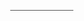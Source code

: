 
<html>
<head>
<meta name="viewport" content="width=device-width, initial-scale=1">






  <title>Bootstrap 5 Example</title>
  <meta charset="utf-8">
  <meta name="viewport" content="width=device-width, initial-scale=1">
  <link href="https://cdn.jsdelivr.net/npm/bootstrap@5.3.3/dist/css/bootstrap.min.css" rel="stylesheet">
  <script src="https://cdn.jsdelivr.net/npm/bootstrap@5.3.3/dist/js/bootstrap.bundle.min.js"></script>





<style>



* {box-sizing: border-box}

body, html {
  height: 100%;
 margin: 0;
  font-family: Arial;

}

.tabla {
  background-color: #555;
  color: white;
  float: left;
  border: none;
  outline: none;
  cursor: pointer;
  padding: 0.1px 0.1px;
  font-size: 20px;
  width: 25%;
}

.tabla:hover {
  background-color: #777;
}

.contenido {
  color: white;
  display: none;
  padding: 1px 1px;
  height: 105%;
}


#Inicio {background-color: black;}
#News {background-color: black;}
#otro {background-color: black;}
#About {background-color: black;}
#Especial {background-color: black;}













.bg-image {
  /* Full height */
  height: 100%; 
  
  /* Center and scale the image nicely */
  background-position: center;
  background-repeat: no-repeat;
  background-size: cover;
}

/* Images used */
.img1 { background-image: url("https://i.pinimg.com/736x/fe/b8/2d/feb82d3d0dccb51e13414c539652f282.jpg"); }
.img2 { background-image: url("https://i.pinimg.com/736x/58/34/a8/5834a8af5844d0c6075f0aff65959d56.jpg"); }
.img3 { background-image: url("https://i.pinimg.com/736x/90/5c/f8/905cf8adc890477aea2447bef5168f1e.jpg"); }
.img4 { background-image: url("https://i.pinimg.com/736x/88/4d/25/884d25218b66bf5756f408aa3103202c.jpg"); }
.img5 { background-image: url("https://i.pinimg.com/736x/eb/15/db/eb15db04a5343837dca538694f4df136.jpg"); }
.img6 { background-image: url("https://i.pinimg.com/736x/6e/db/4a/6edb4a1d2354b50cb9789c824ce82be0.jpg"); }

/* Position text in the middle of the page/image */
.bg-text {
  background-color: rgb(0,0,0); /* Fallback color */
  background-color: rgba(0,0,0, 0.4); /* Black w/opacity/see-through */
  color: white;
  font-weight: bold;
  font-size: 80px;
  border: 10px solid #f1f1f1;
  position: fixed;
  top: 50%;
  left: 50%;
  transform: translate(-50%, -50%);
  z-index: 1;
  width: 400px;
  padding: 10px;
  text-align: center;
}


.imgine{
   height: 100%; 
     width: 100%;

}












/* From Uiverse.io by JaydipPrajapati1910 */ 
.Comenzar {
  width: 180px;
  height: 50px;
  border-radius: 5px;
  border: none;
  transition: all 0.5s ease-in-out;
  font-size: 20px;
  font-family: Verdana, Geneva, Tahoma, sans-serif;
  font-weight: 600;
  display: flex;
  align-items: center;
  background: #040f16;
  color: #f5f5f5;
}

.Comenzar:hover {
  box-shadow: 0 0 20px 0px #2e2e2e3a;
}

.Comenzar .iconico {
  position: absolute;
  height: 40px;
  width: 70px;
  display: flex;
  justify-content: center;
  align-items: center;
  transition: all 0.5s;
}

.Comenzar .textCo {
  transform: translateX(55px);
}

.Comenzar:hover .iconico {
  width: 175px;
}

.Comenzar:hover .textCo {
  transition: all 0.5s;
  opacity: 0;
}

.Comenzar:focus {
  outline: none;
}

.Comenzar:active .iconico {
  transform: scale(0.85);
}












/* From Uiverse.io by Z4drus */ 
.button-containering {
  display: flex;
  justify-content: center;
  margin: 20px;
}

.button-3d {
  -webkit-appearance: none;
  appearance: none;
  position: relative;
  border-width: 0;
  padding: 0 8px;
  min-width: 4em;
  min-height: 4em;
  box-sizing: border-box;
  background: transparent;
  font: inherit;
  cursor: pointer;
  margin: 10px;
  border-radius: 20px;
}

.button-top {
  display: flex;
  align-items: center;
  justify-content: center;
  position: relative;
  z-index: 2;
  padding: 8px 16px;
  transform: translateY(0);
  color: #fff;
  background-image: linear-gradient(145deg, #6a11cb, #2575fc);
  text-shadow: 0 -1px rgba(0, 0, 0, 0.25);
  border-radius: 20px;
  transition: transform 0.3s, border-radius 0.3s, background 10s;
}

.button-3d:active .button-top {
  border-radius: 10px 10px 8px 8px / 8px;
  transform: translateY(2px);
  background-image: linear-gradient(145deg, #2575fc, #6a11cb);
}

.button-bottom {
  position: absolute;
  z-index: 1;
  bottom: 4px;
  left: 4px;
  border-radius: 20px;
  padding-top: 6px;
  width: calc(100% - 8px);
  height: calc(100% - 10px);
  background-image: linear-gradient(145deg, #2575fc, #6a11cb);
  box-shadow: 0px 2px 3px 0px rgba(0, 0, 0, 0.5);
  transition: border-radius 0.2s, padding-top 0.2s;
}

.button-base {
  position: absolute;
  z-index: 0;
  top: 4px;
  left: 0;
  border-radius: 20px;
  width: 100%;
  height: calc(100% - 4px);
  background-color: rgba(0, 0, 0, 0.15);
  box-shadow: 0 1px 1px 0 rgba(255, 255, 255, 0.75),
    inset 0 2px 2px rgba(0, 0, 0, 0.25);
  transition: border-radius 0.2s, padding-top 0.2s;
}

.button-3d:active .button-bottom {
  border-radius: 10px 10px 8px 8px / 8px;
  padding-top: 0;
}

.button-3d:active .button-base {
  border-radius: 10px 10px 8px 8px / 8px;
}

















.Analisis {
  overflow: hidden;
  border-radius: 0.5rem;
  max-width: 300px;
  background-color: #fff;
  color: #212121;
}

.imagene {
  height: 8rem;
  width: 100%;
  object-fit: cover;
  background-color: rgb(204, 0, 255);
  background-image: linear-gradient(to right, rgb(255, 174, 0), rgb(204, 0, 255));
}

.info {
  padding: 1rem;
  text-align: center;
}

.text-1 {
  font-size: 0.875rem;
  line-height: 1.25rem;
  font-weight: 600;
  letter-spacing: 0.1em;
  text-transform: uppercase;
}

.text-2 {
  margin-top: 1rem;
  font-weight: 900;
  text-transform: uppercase;
}

.text-2 span:first-child {
  font-size: 2.25rem;
  line-height: 2.5rem;
  font-weight: 900;
}

.text-2 span:last-child {
  margin-top: 0.5rem;
  display: block;
  font-size: 0.875rem;
  line-height: 1.25rem;
}

.action {
  margin-top: 1rem;
  display: inline-block;
  width: 100%;
  background-color: rgb(0, 0, 0);
  padding-top: 1rem;
  padding-bottom: 1rem;
  border-radius: 4px;
  font-size: 0.875rem;
  line-height: 1.25rem;
  font-weight: 700;
  letter-spacing: 0.1em;
  text-transform: uppercase;
  color: rgba(255, 255, 255, 1);
  text-decoration: none;
}

.sin {
  margin-top: 1rem;
  font-size: 0.75rem;
  line-height: 1rem;
  font-weight: 500;
  text-transform: uppercase;
  color: rgba(156, 163, 175, 1);
}




















/* From Uiverse.io by adamgiebl */ 
.Img {
  font-family: inherit;
  font-size: 20px;
  background: royalblue;
  color: white;
  padding: 0.7em 1em;
  padding-left: 0.9em;
  display: flex;
  align-items: center;
  border: none;
  border-radius: 16px;
  overflow: hidden;
  transition: all 0.2s;
  cursor: pointer;
}

.Img span {
  display: block;
  margin-left: 0.3em;
  transition: all 0.3s ease-in-out;
}

.Img svg {
  display: block;
  transform-origin: center center;
  transition: transform 0.3s ease-in-out;
}

.Img:hover .svg-wrapper {
  animation: fly-1 0.6s ease-in-out infinite alternate;
}

.Img:hover svg {
  transform: translateX(1.2em) rotate(45deg) scale(1.1);
}

.Img:hover span {
  transform: translateX(5em);
}

.Img:active {
  transform: scale(0.95);
}

@keyframes fly-1 {
  from {
    transform: translateY(0.1em);
  }

  to {
    transform: translateY(-0.1em);
  }
}












body {
  font-family: Verdana, sans-serif;
  margin: 0;
}

* {
  box-sizing: border-box;
}

.row > .column {
  padding: 0 8px;
}

.row:after {
  content: "";
  display: table;
  clear: both;
}

.column {
  float: left;
  width: 25%;
}

/* The Modal (background) */
.modal {
  display: none;
  position: fixed;
  z-index: 1;
  padding-top: 100px;
  left: 0;
  top: 0;
  width: 100%;
  height: 100%;
  overflow: auto;
  background-color: black;
}

/* Modal Content */
.modal-content {
  position: relative;
  background-color: #fefefe;
  margin: auto;
  padding: 0;
  width: 90%;
  max-width: 1200px;
}

/* The Close Button */
.close {
  color: white;
  position: absolute;
  top: 10px;
  right: 25px;
  font-size: 35px;
  font-weight: bold;
}

.close:hover,
.close:focus {
  color: #999;
  text-decoration: none;
  cursor: pointer;
}

.mySlides {
  display: none;
}

.cursor {
  cursor: pointer;
}

/* Next & previous buttons */
.prev,
.next {
  cursor: pointer;
  position: absolute;
  top: 50%;
  width: auto;
  padding: 16px;
  margin-top: -50px;
  color: white;
  font-weight: bold;
  font-size: 20px;
  transition: 0.6s ease;
  border-radius: 0 3px 3px 0;
  user-select: none;
  -webkit-user-select: none;
}

/* Position the "next button" to the right */
.next {
  right: 0;
  border-radius: 3px 0 0 3px;
}

/* On hover, add a black background color with a little bit see-through */
.prev:hover,
.next:hover {
  background-color: rgba(0, 0, 0, 0.8);
}

/* Number text (1/3 etc) */
.numbertext {
  color: #f2f2f2;
  font-size: 12px;
  padding: 8px 12px;
  position: absolute;
  top: 0;
}

img {
  margin-bottom: -4px;
}

.caption-container {
  text-align: center;
  background-color: black;
  padding: 2px 16px;
  color: white;
}

.demo {
  opacity: 0.6;
}

.active,
.demo:hover {
  opacity: 1;
}

img.hover-shadow {
  transition: 0.3s;
}

.hover-shadow:hover {
  box-shadow: 0 4px 8px 0 rgba(0, 0, 0, 0.2), 0 6px 20px 0 rgba(0, 0, 0, 0.19);
}



</style>
</head>
<body>





<button class="tabla" onclick="openPage('About', this,)"></button>













<div id="Inicio" class="contenido">


<div><img class="imgine" src="https://i.pinimg.com/736x/fe/b8/2d/feb82d3d0dccb51e13414c539652f282.jpg"></div>
<div><img class="imgine" src="https://i.pinimg.com/736x/58/34/a8/5834a8af5844d0c6075f0aff65959d56.jpg"></div>
<div><img class="imgine" src="https://i.pinimg.com/736x/90/5c/f8/905cf8adc890477aea2447bef5168f1e.jpg"></div>
<div><img class="imgine" src="https://i.pinimg.com/736x/88/4d/25/884d25218b66bf5756f408aa3103202c.jpg"></div>
<div><img class="imgine" src="https://i.pinimg.com/736x/eb/15/db/eb15db04a5343837dca538694f4df136.jpg"></div>
<div><img class="imgine" src="https://i.pinimg.com/736x/6e/db/4a/6edb4a1d2354b50cb9789c824ce82be0.jpg"></div>
<div class="bg-text">

 Equipo 1

<br>





<center>
<button class="Comenzar" onclick="openPage('News', this,)">
    <span class="iconico">
        <svg xmlns="http://www.w3.org/2000/svg" width="20" height="24" fill="currentColor" class="bi bi-airplane-fill" viewBox="0 0 16 16">
  <path d="M6.428 1.151C6.708.591 7.213 0 8 0s1.292.592 1.572 1.151C9.861 1.73 10 2.431 10 3v3.691l5.17 2.585a1.5 1.5 0 0 1 .83 1.342V12a.5.5 0 0 1-.582.493l-5.507-.918-.375 2.253 1.318 1.318A.5.5 0 0 1 10.5 16h-5a.5.5 0 0 1-.354-.854l1.319-1.318-.376-2.253-5.507.918A.5.5 0 0 1 0 12v-1.382a1.5 1.5 0 0 1 .83-1.342L6 6.691V3c0-.568.14-1.271.428-1.849Z"></path>
</svg>
    </span>
    <span class="textCo">Comenzar</span>
</button></center>
</div>

  
</div>







<div id="News" class="contenido">









<div class="container-fluid p-5 bg-primary text-white text-center">
  <h1>ANÁLISIS DE MODOS Y EFECTOS DE FALLAS</h1>
 
</div>
  
<div class="container mt-5">
  <div class="row">
    <div class="col-sm-4">
 
<div class="Analisis">
  <div class="imagene"><img src="https://i.pinimg.com/736x/86/d6/5c/86d65c162a1de465fbb1ae388182a9fd.jpg" alt="Gi" width="300" height="128"></div>
  <div class="info">
    <p class="text-1">
      Analisis
    </p>

   <div class="text-2">

  <span>El análisis de modos y efectos de fallas (FMEA, por sus siglas en inglés) es una herramienta estructurada que permite identificar, analizar y priorizar posibles problemas en un sistema, proceso, diseño, producto o servicio. Su principal objetivo es anticipar fallas antes de que ocurran, mejorando así la confiabilidad, seguridad y calidad</span>
    </div>
    
  <p class="sin">
    
  </p>
  </div>
</div>


   </div>
    <div class="col-sm-4">

<div class="Analisis">
  <div class="imagene"><img src="https://i.pinimg.com/736x/31/70/9d/31709d6b373cf4ef9d53a6461b4152be.jpg" alt="Gi" width="300" height="128"></div>
  <div class="info">
    <p class="text-1">
      Modo de Fallas
    </p>

   <div class="text-2">

  <span>Esto se refiere a las maneras específicas en que un sistema o componente podría fallar. En otras palabras, ¿qué podría salir mal?
</span>
    </div>
    
   <p class="sin">
      Offer valid until 29th April, 2023 *
    </p>
  </div>
</div>
    </div>


  <div class="col-sm-4">
<div class="Analisis">
  <div class="imagene"><img src="https://i.pinimg.com/736x/9b/e5/65/9be565cb56b49790d256d28d98140818.jpg" alt="Gi" width="300" height="128"></div>
  <div class="info">
    <p class="text-1">
      Efectos de la falla
    </p>

   <div class="text-2">

  <span>Aquí se describe el impacto que tendría la falla si llegara a ocurrir. ¿Qué consecuencias habría?

</span>
    </div>
    
   <p class="sin">
   
   </p>
  </div>
</div>
    </div>



</div>


 


<div class="container mt-5">
  <div class="row"> 
    <div class="col-sm-4">

<div class="Analisis">
  <div class="imagene"><img src="https://i.pinimg.com/originals/07/85/e7/0785e7dae354aba21aff4c3752166011.gif" alt="Gi" width="300" height="128"></div>
  <div class="info">
    <p class="text-1">
      Causa de Falla
    </p>

   <div class="text-2">

  <span>Se identifican las razones o condiciones que podrían provocar la falla. ¿Por qué sucedería?

</span>
    </div>
    
   <p class="sin">
    
  </p>
  </div>
</div>
    </div>
<br>






  <div class="col-sm-4">

<div class="Analisis">
  <div class="imagene"><img src="https://i.pinimg.com/736x/16/d7/74/16d774f401e0aa9d589831764b3be204.jpg" alt="Gi" width="300" height="128"></div>
  <div class="info">
    <p class="text-1">
      Severidad (S)
    </p>

   <div class="text-2">

  <span> Evalúa qué tan grave sería el efecto de la falla en caso de que ocurra. Se usa una escala, generalmente de 1 (efecto menor) a 10 (efecto crítico).


</span>
    </div>
    
   <p class="sin">
      
   </p>
  </div>
</div>
    </div>








 <div class="col-sm-4">

<div class="Analisis">
  <div class="imagene"><img src="https://i.pinimg.com/736x/ab/e1/f3/abe1f3b238cb9f68017105f2b4a50bba.jpg" alt="Gi" width="300" height="128"></div>
  <div class="info">
    <p class="text-1">
      Ocurrencia (O)
    </p>

   <div class="text-2">

   <span> Estima con qué frecuencia podría suceder la falla. También se utiliza una escala de 1 (muy improbable) a 10 (muy probable).



</span>
    </div>
    
   <p class="sin">
    
  </p>
  </div>
</div>
    </div>





</div>
</div>






<div class="button-containering">
  <button class="button-3d" onclick="openPage('Inicio', this,)" id="defaultOpen">
    <div class="button-top">
      <span class="material-icons">❮</span>
    </div>
    <div class="button-bottom"></div>
    <div class="button-base"></div>
  </button>
  <button class="button-3d" onclick="openPage('otro', this,)">
    <div class="button-top">
      <span class="material-icons">❯</span>
    </div>
    <div class="button-bottom"></div>
    <div class="button-base"></div>
  </button>
</div>




</div>
</div>










<div id="otro" class="contenido">







<div class="container-fluid p-5 bg-danger text-white text-center">
  <h1>Elementos del PFEMDA</h1>
   
</div>
  
<div class="container mt-5">
  <div class="row">
    <div class="col-sm-4">
      <h3>Proceso</h3>


   <p>Se examina el sistema o proceso completo, identificando las partes críticas y cómo estas interactúan entre sí. El objetivo es entender dónde podrían surgir problemas.
</p>

  







   </div>
    <div class="col-sm-4">
      <h3>Fallas</h3>
      <p>Se identifican los errores o problemas potenciales que podrían aparecer en el sistema o proceso. Esto incluye cualquier punto débil que podría generar un fallo.
</p>
    







   </div>
    <div class="col-sm-4">
      <h3>Efectos</h3>        
      <p>Se analizan las consecuencias de las fallas, tanto en el sistema como en los usuarios, clientes o procesos relacionados. ¿Qué impacto tendría la falla si ocurre?</p>













   </div>
<div class="col-sm-4">
      <h3>Modo</h3>
      <p>Se describen las maneras específicas en que las fallas podrían manifestarse. Esto responde a la pregunta: ¿cómo podría fallar?
</p>
      
   </div>
<div class="col-sm-4">
      <h3>Diagnostico</h3>
      <p>A diferencia del AMEF, el PFEMDA pone énfasis en las estrategias para detectar y diagnosticar fallas rápidamente. Esto incluye herramientas, métodos y procedimientos para minimizar el impacto de los problemas.

</p>
      
   </div>
    <div class="col-sm-4">
      <h3>Analisis</h3>
      <p>Al igual que en el AMEF, las fallas se priorizan con base en su gravedad, frecuencia y facilidad de detección. Esto permite decidir qué problemas deben abordarse primero, ya sea mediante medidas preventivas o correctivas.

</p>
      
   </div>



  </div>
</div>










<div class="button-containering">
  <button class="button-3d" onclick="openPage('News', this,)" id="defaultOpen">
    <div class="button-top">
      <span class="material-icons">❮</span>
    </div>
    <div class="button-bottom"></div>
    <div class="button-base"></div>
  </button>
  <button class="button-3d" onclick="openPage('About', this,)">
    <div class="button-top">
      <span class="material-icons">❯</span>
    </div>
    <div class="button-bottom"></div>
    <div class="button-base"></div>
  </button>
</div>



</div>




<div id="About" class="contenido">

<div class="container-fluid p-5 bg-info text-white text-center">
  <h1>Control Estadistico De Proceso</h1>
</div>
  
<div class="container mt-5">
  <div class="row">
    <div class="col-sm-4">
      <h3>CEP</h3>
      <p>El Control Estadístico de Procesos (CEP), conocido en inglés como Statistical Process Control (SPC), es una técnica que utiliza herramientas estadísticas para supervisar, medir y mejorar la calidad de los procesos productivos.
</p>
    
   </div>
    <div class="col-sm-4">
      <h3>Comceptos y Claves</h3>
      <p>Variabilidad en los procesos:
Todos los procesos tienen algún nivel de variación, que puede clasificarse en dos tipos:
Variabilidad común: Surge de factores naturales inherentes al proceso.
Variabilidad especial: Resulta de problemas específicos o anomalías.
</p>
    
  </div>
    <div class="col-sm-4">
      <h3>CEP Prevencion</h3>        
      <p>El CEP se enfoca en identificar posibles problemas antes de que afecten la calidad del producto o servicio, reduciendo desperdicios y evitando fallas en etapas avanzadas.
El CEP no solo mejora la calidad, sino que también aumenta la eficiencia del proceso al anticipar y corregir problemas antes de que se vuelvan significativos.</p>

   </div>
  </div>
</div>




<br>













<div class="row">
  <div class="column">
    <img src="https://i.pinimg.com/736x/25/67/95/256795c87f033985a28d3e9566c8c406.jpg" style="width:100%" onclick="openModal();currentSlide(1)" class="hover-shadow cursor">
  </div>
  <div class="column">
    <img src="https://i.pinimg.com/736x/b9/34/03/b93403dd4c22378b80253bcf7cb5536a.jpg" style="width:100%" onclick="openModal();currentSlide(2)" class="hover-shadow cursor">
  </div>
  <div class="column">
    <img src="https://i.pinimg.com/736x/a9/ee/f2/a9eef22eb029950b7b8c978256761ab3.jpg" style="width:100%" onclick="openModal();currentSlide(3)" class="hover-shadow cursor">
  </div>
  <div class="column">
    <img src="https://i.pinimg.com/736x/9b/05/ba/9b05ba561a1c0e47548e613d7e07d1b8.jpg" style="width:100%" onclick="openModal();currentSlide(4)" class="hover-shadow cursor">
  </div>
    <div class="column">
    <img src="https://i.pinimg.com/736x/16/03/5d/16035d193f863a0ea5d14338124e2b92.jpg" style="width:100%" onclick="openModal();currentSlide(4)" class="hover-shadow cursor">
  </div>
</div>

<div id="myModal" class="modal">
  <span class="close cursor" onclick="closeModal()">&times;</span>
  <div class="modal-content">

   <div class="mySlides">
      <div class="numbertext">1 / 5</div>
      <img src="https://i.pinimg.com/736x/25/67/95/256795c87f033985a28d3e9566c8c406.jpg" style="width:100%">
    </div>

   <div class="mySlides">
      <div class="numbertext">2 / 5</div>
      <img src="https://i.pinimg.com/736x/b9/34/03/b93403dd4c22378b80253bcf7cb5536a.jpg" style="width:100%">
    </div>

   <div class="mySlides">
      <div class="numbertext">3 / 5</div>
      <img src="https://i.pinimg.com/736x/a9/ee/f2/a9eef22eb029950b7b8c978256761ab3.jpg" style="width:100%">
    </div>
    
   <div class="mySlides">
      <div class="numbertext">4 / 5</div>
      <img src="https://i.pinimg.com/736x/9b/05/ba/9b05ba561a1c0e47548e613d7e07d1b8.jpg" style="width:100%">
    </div>
       <div class="mySlides">
      <div class="numbertext">5 / 5</div>
      <img src="https://i.pinimg.com/736x/16/03/5d/16035d193f863a0ea5d14338124e2b92.jpg" style="width:100%">
    </div>
    
  <a class="prev" onclick="plusSlides(-1)">&#10094;</a>
    <a class="next" onclick="plusSlides(1)">&#10095;</a>

   <div class="caption-container">
      <p id="caption"></p>
    </div>


  <div class="column">
      <img class="demo cursor" src="https://i.pinimg.com/736x/f8/b9/cb/f8b9cb5d84807ef441428ccf4debc76d.jpg" style="width:100%" onclick="currentSlide(1)" alt="Nature and sunrise">
    </div>
    <div class="column">
      <img class="demo cursor" src="https://i.pinimg.com/736x/b3/cc/9e/b3cc9ed4b8da50151c4763649394fa4d.jpg" style="width:100%" onclick="currentSlide(2)" alt="Snow">
    </div>
    <div class="column">
      <img class="demo cursor" src="https://i.pinimg.com/736x/6a/0b/cb/6a0bcb5dc34645ad15efd6e0d45ce736.jpg" style="width:100%" onclick="currentSlide(3)" alt="Mountains and fjords">
    </div>
    <div class="column">
      <img class="demo cursor" src="https://i.pinimg.com/736x/43/a7/6d/43a76da7b731ad302a35f09717306067.jpg" style="width:100%" onclick="currentSlide(4)" alt="Northern Lights">
    </div>
  </div>
</div>










<br>
<div class="button-containering">
  <button class="button-3d" onclick="openPage('otro', this,)" id="defaultOpen">
    <div class="button-top">
      <span class="material-icons">❮</span>
    </div>
    <div class="button-bottom"></div>
    <div class="button-base"></div>
  </button>
  <button class="button-3d" onclick="openPage('Especial', this,)">
    <div class="button-top">
      <span class="material-icons">❯</span>
    </div>
    <div class="button-bottom"></div>
    <div class="button-base"></div>
  </button>
</div>



</div>


















<div id="Especial" class="contenido">
<div class="container-fluid p-5 bg-warning text-white text-center">
  <h1>PPAP</h1>
</div>
  
<div class="container mt-5">
  <div class="row">
    <div class="col-sm-4">
      
   <p>
        El PPAP (Proceso de Aprobación de Partes de Producción) es un procedimiento estándar, especialmente en la industria automotriz, diseñado para garantizar que los proveedores puedan fabricar piezas o componentes que cumplan con las especificaciones y requisitos del cliente antes de comenzar la producción en masa.


</p>
    
   </div>
  <div class="col-sm-4">
      

<img src="https://i.pinimg.com/736x/2e/bd/62/2ebd62360a8b64cacfc4a66e6db72696.jpg" alt="Girl in a jacket" width="400" height="300">
    
   </div>
   <div class="col-sm-4">
           
  <p>Registro de pruebas:
Evidencia de que las piezas cumplen con los requisitos de pruebas físicas, químicas y de rendimiento.
Informe dimensional:
Resultados detallados de las mediciones de las piezas comparadas con el diseño aprobado.

</p>

   </div>
  </div>
</div>











<br>
<div class="button-containering">
  <button class="button-3d" onclick="openPage('About', this,)" id="defaultOpen">
    <div class="button-top">
      <span class="material-icons">❮</span>
    </div>
    <div class="button-bottom"></div>
    <div class="button-base"></div>
  </button>
</div>







</div>



















<script>
function openPage(pageName,elmnt,color) {
  var i, tabcontent, tablinks;
  tabcontent = document.getElementsByClassName("contenido");
  for (i = 0; i < tabcontent.length; i++) {
    tabcontent[i].style.display = "none";
  }
  tablinks = document.getElementsByClassName("tabla");
  for (i = 0; i < tablinks.length; i++) {
    tablinks[i].style.backgroundColor = "";
  }
  document.getElementById(pageName).style.display = "block";
  elmnt.style.backgroundColor = color;
}


document.getElementById("defaultOpen").click();

















function openModal() {
  document.getElementById("myModal").style.display = "block";
}

function closeModal() {
  document.getElementById("myModal").style.display = "none";
}

var slideIndex = 1;
showSlides(slideIndex);

function plusSlides(n) {
  showSlides(slideIndex += n);
}

function currentSlide(n) {
  showSlides(slideIndex = n);
}

function showSlides(n) {
  var i;
  var slides = document.getElementsByClassName("mySlides");
  var dots = document.getElementsByClassName("demo");
  var captionText = document.getElementById("caption");
  if (n > slides.length) {slideIndex = 1}
  if (n < 1) {slideIndex = slides.length}
  for (i = 0; i < slides.length; i++) {
      slides[i].style.display = "none";
  }
  for (i = 0; i < dots.length; i++) {
      dots[i].className = dots[i].className.replace(" active", "");
  }
  slides[slideIndex-1].style.display = "block";
  dots[slideIndex-1].className += " active";
  captionText.innerHTML = dots[slideIndex-1].alt;
}



</script>
   
</body>
</html> 

